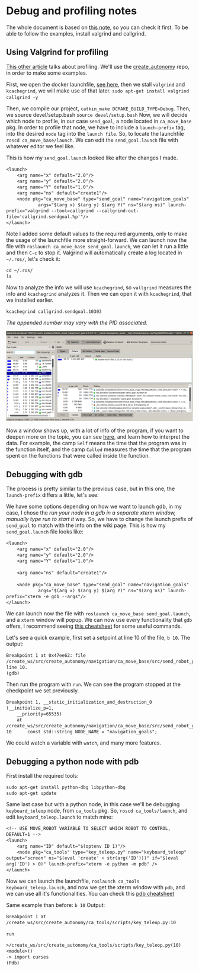 # Debug and profiling notes
The whole document is based on [this note](http://wiki.ros.org/roslaunch/Tutorials/Roslaunch%20Nodes%20in%20Valgrind%20or%20GDB), so you can check it first.
To be able to follow the examples, install valgrind and callgrind.

## Using Valgrind for profiling

[This other article](http://wiki.ros.org/roslaunch/Tutorials/Profiling%20roslaunch%20nodes) talks about profiling.
We'll use the [create_autonomy](https://github.com/RoboticaUtnFrba/create_autonomy) repo, in order to make some examples.

First, we open the docker launchfile, [see here](https://github.com/RoboticaUtnFrba/create_autonomy/wiki/Setup-Docker), then we stall `valgrind` and `kcachegrind`, we will make use of that later. `sudo apt-get install valgrind callgrind -y`

Then, we compile our project, `catkin_make DCMAKE_BUILD_TYPE=Debug`.
Then, we source devel/setup.bash `source devel/setup.bash`
Now, we will decide which node to profile, in our case `send_goal`, a node located in `ca_move_base` pkg.
In order to profile that node, we have to include a `launch-prefix` tag, into the desired `node` tag into the `launch file`.
So, to locate the launchfile `roscd ca_move_base/launch`.
We can edit the `send_goal.launch` file with whatever editor we feel like.

This is how my `send_goal.launch` looked like after the changes I made.
    
    <launch>
        <arg name="x" default="2.0"/>
        <arg name="y" default="2.0"/>
        <arg name="Y" default="1.0"/>
        <arg name="ns" default="create1"/>
        <node pkg="ca_move_base" type="send_goal" name="navigation_goals"
                args="$(arg x) $(arg y) $(arg Y)" ns="$(arg ns)" launch-prefix="valgrind --tool=callgrind --callgrind-out-file='callgrind.sendgoal.%p'"/>
    </launch>

Note I added some default values to the required arguments, only to make the usage of the launchfile more straight-forward.
We can launch now the file with `roslaunch ca_move_base send_goal.launch`, we can let it run a little and then `C-c` to stop it.
Valgrind will automatically create a log located in `~/.ros/`, let's check it:
    
    cd ~/.ros/
    ls

Now to analyze the info we will use `kcachegrind`, so `vallgrind` measures the info and `kcachegrind` analyzes it.
Then we can open it with `kcachegrind`, that we installed earlier.

    
    kcachegrind callgrind.sendgoal.10303
*The appended number may vary with the PID associated.*

![kcachegrind](media/kcachegrind.png)

Now a window shows up, with a lot of info of the program, if you want to deepen more on the topic, you can see [here](http://valgrind.org/docs/), and learn how to interpret the data.
For example, the camp `Self` means the time that the program was in the function itself, and the camp `Called` measures the time that the program spent on the functions that were called inside the function.

## Debugging with gdb

The process is pretty similar to the previous case, but in this one, the `launch-prefix` differs a little, let's see:

We have some options depending on how we want to launch gdb, in my case, I chose the *run your node in a gdb in a separate xterm window, manually type run to start it* way.
So, we have to change the launch prefix of `send_goal` to match with the info on the wiki page.
This is how my `send_goal.launch` file looks like:

    <launch>
        <arg name="x" default="2.0"/>
        <arg name="y" default="2.0"/>
        <arg name="Y" default="1.0"/>

        <arg name="ns" default="create1"/>

        <node pkg="ca_move_base" type="send_goal" name="navigation_goals"
                args="$(arg x) $(arg y) $(arg Y)" ns="$(arg ns)" launch-prefix="xterm -e gdb --args"/>
    </launch>

We can launch now the file with `roslaunch ca_move_base send_goal.launch`, and a `xterm` window will popup.
We can now use every functionality that `gdb` offers, I recommend seeing [this cheatsheet](https://darkdust.net/files/GDB%20Cheat%20Sheet.pdf) for some useful commands.

Let's see a quick example, first set a setpoint at line 10 of the file, `b 10`.
The output:

    Breakpoint 1 at 0x47ee62: file /create_ws/src/create_autonomy/navigation/ca_move_base/src/send_robot_goal.cpp, line 10.
    (gdb) 

Then run the program with `run`.
We can see the program stopped at the checkpoint we set previously.

    Breakpoint 1, __static_initialization_and_destruction_0 (__initialize_p=1, 
        __priority=65535)
        at /create_ws/src/create_autonomy/navigation/ca_move_base/src/send_robot_goal.cpp:10
    10      const std::string NODE_NAME = "navigation_goals";

We could watch a variable with `watch`, and many more features.

## Debugging a python node with pdb

First install the required tools:

    sudo apt-get install python-dbg libpython-dbg
    sudo apt-get update

Same last case but with a python node, in this case we'll be debugging `keyboard_teleop` node, from `ca_tools` pkg.
So, `roscd ca_tools/launch`, and edit `keyboard_teleop.launch` to match mine:

    <!-- USE MOVE_ROBOT VARIABLE TO SELECT WHICH ROBOT TO CONTROL, DEFAULT=1 -->
    <launch>
        <arg name="ID" default="$(optenv ID 1)"/>
        <node pkg="ca_tools" type="key_teleop.py" name="keyboard_teleop" output="screen" ns="$(eval 'create' + str(arg('ID')))" if="$(eval arg('ID') > 0)" launch-prefix="xterm -e python -m pdb" />
    </launch>

Now we can launch the launchfile, `roslaunch ca_tools keyboard_teleop.launch`, and now we get the xterm window with `pdb`, and we can use all it's functionalities.
You can check this [pdb cheatsheet](https://appletree.or.kr/quick_reference_cards/Python/Python%20Debugger%20Cheatsheet.pdf)

Same example than before: `b 10`
Output:

    Breakpoint 1 at /create_ws/src/create_autonomy/ca_tools/scripts/key_teleop.py:10

`run`

    >/create_ws/src/create_autonomy/ca_tools/scripts/key_teleop.py(10)<module>()
    -> import curses
    (Pdb) 

